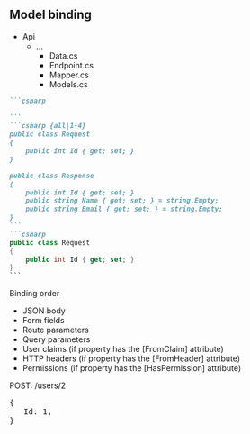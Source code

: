 <h2>Model binding</h2>

<div class="endpoint-structure mt-4">
  <ul class="files">
    <li class="view-transition-files">
      <span><ProjectIcon />Api</span>
      <ul>
        <li>
          <span><FolderIcon />...</span>
            <ul>
              <li data-id="data"><span><CsharpIcon />Data.cs</span></li>
              <li data-id="endpoint"><span><CsharpIcon />Endpoint.cs</span></li>
              <li data-id="mapper"><span><CsharpIcon />Mapper.cs</span></li>
              <li data-id="models" v-mark.highlight="{ at: 1, color: '#034A71', seed: 6, iterations: 1, animationDuration: 350 }"><span><CsharpIcon />Models.cs</span></li>
            </ul>
        </li>
      </ul>
    </li>
  </ul>

<div class="view-transition-models">

````md magic-move { at: 1, maxHeight: '450px' }
```csharp
‎
```
```csharp {all|1-4}
public class Request
{
    public int Id { get; set; }
}

public class Response
{
    public int Id { get; set; }
    public string Name { get; set; } = string.Empty;
    public string Email { get; set; } = string.Empty;
}
```
```csharp
public class Request
{
    public int Id { get; set; }
}
```
````
</div>

<div class="fixed left-[283px] top-[170px] font-serif text-gray-300">
  <div v-click="3" class="mt-8 ml-2">
    <p>Binding order</p>
    <ul class="text-xs font-light text-gray-400">
      <li v-mark.blue.box="9">JSON body</li>
      <li>Form fields</li>
      <li v-mark.yellow.box="8">Route parameters</li>
      <li>Query parameters</li>
      <li>User claims <span class="font-thin text-gray-500">(if property has the <span class="font-light">[FromClaim]</span> attribute)</span></li>
      <li>HTTP headers <span class="font-thin text-gray-500">(if property has the <span class="font-light">[FromHeader]</span> attribute)</span></li>
      <li>Permissions <span class="font-thin text-gray-500">(if property has the <span class="font-light">[HasPermission]</span> attribute)</span></li>
    </ul>
  </div>
  </div>


  <v-drag pos="694,182,113,_">
    <div v-click="8" class="floating-label font-mono text-left" data-id="request-dto">
      <p class="text-yellow-400">POST:&nbsp;/users/2</p>
    </div>
  </v-drag>

  <v-drag pos="696,225,112,_">
    <div v-click="8" class="floating-label text-left" data-id="request-dto">
      <pre class="leading-4 text-xs">
<span v-click="9" class="text-[#60A5FA]">{</span>
<span v-click="9" class="text-[#60A5FA]">   Id: 1,</span>
<span v-click="9" class="text-[#60A5FA]">}</span>
      </pre>
    </div>
  </v-drag>

  <FancyArrow v-click="10" x1="690" y1="220" x2="420" y2="310" color="yellow" arc="-0.05" head-size="15" width="1" class="z-100" />

  <FancyArrow v-click="[4,5]" x1="240" y1="253" x2="280" y2="253" color="orange" arc="-0.05" head-size="15" width="1" headSize="15" class="z-100" />
  <FancyArrow v-click="[5,6]" x1="240" y1="284" x2="280" y2="284" color="orange" arc="-0.05" head-size="15" width="1" headSize="15" class="z-100" />
  <FancyArrow v-click="[6,7]" x1="240" y1="315" x2="280" y2="315" color="orange" arc="-0.05" head-size="15" width="1" headSize="15" class="z-100" />
</div>

<!--
So, our endpoint is going to be supplied with a fully populated request DTO, with the property values having been automatically bound from the incoming request.

Focusing on our `Models.cs` file [click], this will typically contain both our `Request` and `Response` objects.

We'll focus on the `Request` object in particular [click], as the `Response` is just a stock-standard DTO &mdash; we're just newing that up and returning it in our handler.

The exact order of sources that can populate these properties are as can be seen here. [click]

As a request moves through the list of binding sources [click] [click] [click] [click], we essentially take the value from the last in the list that matches &mdash; with a slight catch for the last three in that they need explicit attributes on the property before we can bind from that source.

As a simple example, given a POST request to `users/2` [click], with a body that specifies a _different_ `Id`, [click] we'll use the value from the route parameter [click] instead of that from the JSON body.
-->
